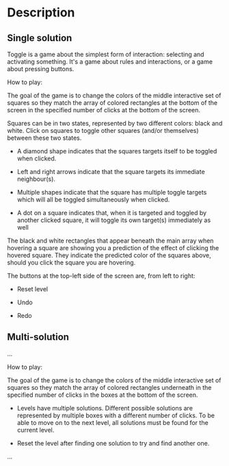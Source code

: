 # Description

## Single solution

Toggle is a game about the simplest form of interaction: selecting and activating something. It's a game about rules and interactions, or a game about pressing buttons.


How to play:


The goal of the game is to change the colors of the middle interactive set of squares so they match the array of colored rectangles at the bottom of the screen in the specified number of clicks at the bottom of the screen.


Squares can be in two states, represented by two different colors: black and white. Click on squares to toggle other squares (and/or themselves) between these two states.

- A diamond shape indicates that the squares targets itself to be toggled when clicked. 

- Left and right arrows indicate that the square targets its immediate neighbour(s). 

- Multiple shapes indicate that the square has multiple toggle targets which will all be toggled simultaneously when clicked.

- A dot on a square indicates that, when it is targeted and toggled by another clicked square, it will toggle its own target(s) immediately as well


The black and white rectangles that appear beneath the main array when hovering a square are showing you a prediction of the effect of clicking the hovered square. They indicate the predicted color of the squares above, should you click the square you are hovering.


The buttons at the top-left side of the screen are, from left to right:

- Reset level

- Undo

- Redo


## Multi-solution

...

How to play:


The goal of the game is to change the colors of the middle interactive set of squares so they match the array of colored rectangles underneath in the specified number of clicks in the boxes at the bottom of the screen.

- Levels have multiple solutions. Different possible solutions are represented by multiple boxes with a different number of clicks. To be able to move on to the next level, all solutions must be found for the current level.

- Reset the level after finding one solution to try and find another one.

...